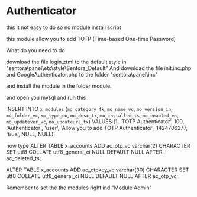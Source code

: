 # Authenticator
this it not easy to do so no module install script

this module allow you to add TOTP (Time-based One-time Password)

What do you need to do 

download the file login.ztml to the default style in "sentora\panel\etc\style\Sentora_Default\"
And download the file init.inc.php and GoogleAuthenticator.php to the folder "sentora\panel\inc\"

and install the module in the folder module. 

and open you mysql and run this 

INSERT INTO `x_modules` (`mo_category_fk`, `mo_name_vc`, `mo_version_in`, `mo_folder_vc`, `mo_type_en`, `mo_desc_tx`, `mo_installed_ts`, `mo_enabled_en`, `mo_updatever_vc`, `mo_updateurl_tx`) VALUES (1, 'TOTP Authenticator', 100, 'Authenticator', 'user', 'Allow you to add TOTP Authenticator', 1424706277, 'true', NULL, NULL);

now type 
ALTER TABLE x_accounts ADD ac_otp_vc varchar(2) CHARACTER SET utf8 COLLATE utf8_general_ci NULL DEFAULT NULL AFTER ac_deleted_ts;

ALTER TABLE x_accounts ADD ac_otpkey_vc varchar(30) CHARACTER SET utf8 COLLATE utf8_general_ci NULL DEFAULT NULL AFTER ac_otp_vc;


Remember to set the the modules right ind "Module Admin"
